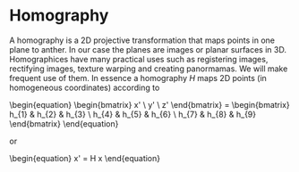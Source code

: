 # Homography

A homography is a 2D projective transformation that maps points in one
plane to anther. In our case the planes are images or planar surfaces in
3D. Homographices have many practical uses such as registering images,
rectifying images, texture warping and creating panormamas. We will make
frequent use of them. In essence a homography $H$ maps 2D points (in
homogeneous coordinates) according to

\begin{equation}
  \begin{bmatrix}
    x' \\
    y' \\
    z'
  \end{bmatrix} =
  \begin{bmatrix}
    h_{1} & h_{2} & h_{3} \\
    h_{4} & h_{5} & h_{6} \\
    h_{7} & h_{8} & h_{9}
  \end{bmatrix}
\end{equation}

or

\begin{equation}
  x' = H x
\end{equation}
